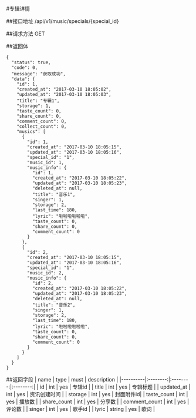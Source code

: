 #专辑详情

##接口地址
/api/v1/music/specials/{special_id}

##请求方法
GET


##返回体
```json5
{
  "status": true,
  "code": 0,
  "message": "获取成功",
  "data": {
    "id": 1,
    "created_at": "2017-03-10 18:05:02",
    "updated_at": "2017-03-10 18:05:03",
    "title": "专辑1",
    "storage": 1,
    "taste_count": 0,
    "share_count": 0,
    "comment_count": 0,
    "collect_count": 0,
    "musics": [
      {
        "id": 1,
        "created_at": "2017-03-10 18:05:15",
        "updated_at": "2017-03-10 18:05:16",
        "special_id": "1",
        "music_id": 1,
        "music_info": {
          "id": 1,
          "created_at": "2017-03-10 18:05:22",
          "updated_at": "2017-03-10 18:05:23",
          "deleted_at": null,
          "title": "音乐1",
          "singer": 1,
          "storage": 2,
          "last_time": 180,
          "lyric": "啦啦啦啦啦啦",
          "taste_count": 0,
          "share_count": 0,
          "comment_count": 0
        }
      },
      {
        "id": 2,
        "created_at": "2017-03-10 18:05:15",
        "updated_at": "2017-03-10 18:05:16",
        "special_id": "1",
        "music_id": 2,
        "music_info": {
          "id": 2,
          "created_at": "2017-03-10 18:05:22",
          "updated_at": "2017-03-10 18:05:23",
          "deleted_at": null,
          "title": "音乐2",
          "singer": 1,
          "storage": 2,
          "last_time": 180,
          "lyric": "啦啦啦啦啦啦",
          "taste_count": 0,
          "share_count": 0,
          "comment_count": 0
        }
      }
    ]
  }
}
```
##返回字段
| name     | type     | must     | description |
|----------|:--------:|:--------:|:--------:|
| id       | int      | yes      | 专辑id  |
| title    | int      | yes      | 专辑标题 |
| updated_at | int    | yes      | 资讯创建时间 |
| storage  | int      | yes      | 封面附件id|
| taste_count | int   | yes      | 播放数 |
| share_count | int   | yes      | 分享数 | 
| comment_count | int | yes      | 评论数 |
| singer   | int      | yes      | 歌手id |
| lyric    | string   | yes      | 歌词   |     